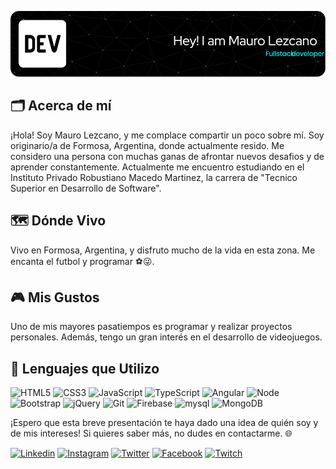 ![Header](./github-header-image.png)




## 🗂 Acerca de mí
¡Hola! Soy Mauro Lezcano, y me complace compartir un poco sobre mí. Soy originario/a de Formosa, Argentina, donde actualmente resido. Me considero una persona con muchas ganas de afrontar nuevos desafios y de aprender constantemente.
Actualmente me encuentro estudiando en el Instituto Privado Robustiano Macedo Martinez, la carrera de "Tecnico Superior en Desarrollo de Software".

## 🗺 Dónde Vivo
Vivo en Formosa, Argentina, y disfruto mucho de la vida en esta zona. Me encanta el futbol y programar ⚽😜.

## 🎮 Mis Gustos
Uno de mis mayores pasatiempos es programar y realizar proyectos personales. Además, tengo un gran interés en el desarrollo de videojuegos.


## 🚀 Lenguajes que Utilizo
![HTML5](https://img.shields.io/badge/HTML5-E34F26.svg?logo=html5&logoColor=white) ![CSS3](https://img.shields.io/badge/CSS3-1572B6.svg?logo=css3&logoColor=white)
![JavaScript](https://img.shields.io/badge/JavaScript-323330.svg?logo=javascript&logoColor=F7DF1E) ![TypeScript](https://img.shields.io/badge/TypeScript-007ACC.svg?logo=typescript&logoColor=white) ![Angular](https://img.shields.io/badge/Angular.js-E23237.svg?logo=angularjs&logoColor=white)
![Node](https://img.shields.io/badge/Node.js-43853D.svg?logo=node.js&logoColor=white)
![Bootstrap](https://img.shields.io/badge/Bootstrap-563D7C.svg?logo=bootstrap&logoColor=white)
![jQuery](https://img.shields.io/badge/jQuery-0769AD.svg?logo=jquery&logoColor=white)
![Git](https://img.shields.io/badge/Git-black?logo=git) ![Firebase](https://img.shields.io/badge/Firebase-FFCA28?logo=firebase&logoColor=white)
![mysql](https://img.shields.io/badge/mysql-00000f.svg?logo=mysql&logoColor=white) ![MongoDB](https://img.shields.io/badge/MongoDB-4ea94b.svg?logo=mongodb&logoColor=white)

¡Espero que esta breve presentación te haya dado una idea de quién soy y de mis intereses! Si quieres saber más, no dudes en contactarme. 🌐

<a href="https://www.linkedin.com/in/mauro-lezcano-858b4920b/" target='_blank'>![Linkedin](https://img.shields.io/badge/Linkedin-0077B5.svg?logo=linkedin&logoColor=white)</a>
<a href="instagram.com/mauro_lezcano_" target='_blank'>![Instagram](https://img.shields.io/badge/Instagram-E4405F.svg?logo=instagram&logoColor=white)</a>
<a href="twitter.com/mauro_lezcano81" target='_blank'>![Twitter](https://img.shields.io/badge/Twitter-1DA1F2.svg?logo=twitter&logoColor=white)</a>
<a href="facebook.com/mauro.lezcano81" target='_blank'>![Facebook](https://img.shields.io/badge/Facebook-1877F2.svg?logo=facebook&logoColor=white)</a>
<a href="twitch.com/maurolezcano81" target='_blank'>![Twitch](https://img.shields.io/badge/Twitch-9146FF.svg?logo=twitch&logoColor=white)</a>

